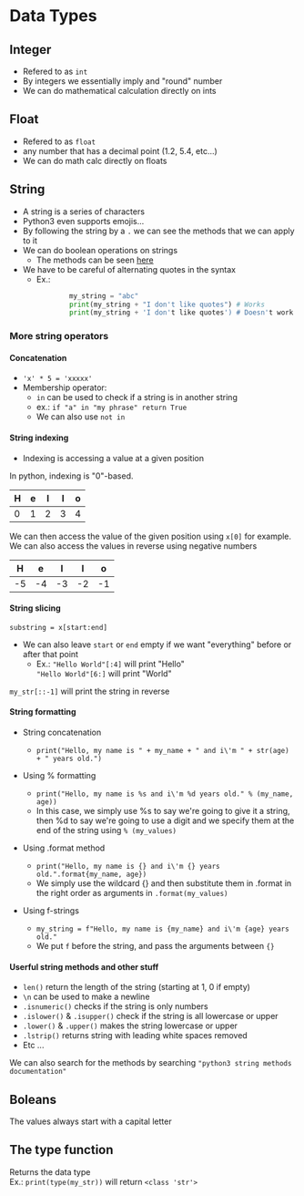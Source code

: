 # **Data Types**

## Integer
* Refered to as `int`
* By integers we essentially imply and "round" number
* We can do mathematical calculation directly on ints

## Float
* Refered to as `float`
* any number that has a decimal point (1.2, 5.4, etc...)
* We can do math calc directly on floats

## String
* A string is a series of characters
* Python3 even supports emojis...
* By following the string by a `.` we can see the methods that we can apply to it
* We can do boolean operations on strings
    - The methods can be seen [here](https://www.python-ds.com/python-3-string-methods)
* We have to be careful of alternating quotes in the syntax
    - Ex.: 
        ```python
                my_string = "abc"
                print(my_string + "I don't like quotes") # Works
                print(my_string + 'I don't like quotes') # Doesn't work
        ```
### More string operators
#### **Concatenation**
* `'x' * 5 = 'xxxxx'`
* Membership operator:
    - `in` can be used to check if a string is in another string
    - ex.: `if "a" in "my phrase" return True`
    - We can also use `not in` 
#### String indexing
* Indexing is accessing a value at a given position

In python, indexing is "0"-based.

| H | e | l | l | o |
|---|---|---|---|---|
| 0 | 1 | 2 | 3 | 4 |

We can then access the value of the given position using `x[0]` for example.\
We can also access the values in reverse using negative numbers

| H | e | l | l | o |
|---|---|---|---|---|
| -5 | -4 | -3 | -2 | -1 |

#### String slicing
`substring = x[start:end]`
* We can also leave `start` or `end` empty if we want "everything" before or after that point
    - Ex.: `"Hello World"[:4]` will print "Hello"\
    `"Hello World"[6:]` will print "World"

`my_str[::-1]` will print the string in reverse

#### String formatting
* String concatenation
    - `print("Hello, my name is " + my_name + " and i\'m " + str(age) + " years old.")`

* Using % formatting
    - `print("Hello, my name is %s and i\'m %d years old." % (my_name, age))`
    - In this case, we simply use %s to say we're going to give it a string, then %d to say we're going to use a digit and we specify them at the end of the string using `% (my_values)`

* Using .format method
    - `print("Hello, my name is {} and i\'m {} years old.".format{my_name, age})`
    - We simply use the wildcard {} and then substitute them in .format in the right order as arguments in `.format(my_values)`

* Using f-strings
    - `my_string = f"Hello, my name is {my_name} and i\'m {age} years old."`
    - We put `f` before the string, and pass the arguments between `{}`
#### Userful string methods and other stuff
* `len()` return the length of the string (starting at 1, 0 if empty)
* `\n` can be used to make a newline
* `.isnumeric()` checks if the string is only numbers
* `.islower()` & `.isupper()` check if the string is all lowercase or upper
* `.lower()` & `.upper()` makes the string lowercase or upper
* `.lstrip()` returns string with leading white spaces removed
*  Etc ...

We can also search for the methods by searching `"python3 string methods documentation"`

## Boleans
The values always start with a capital letter

## The type function
Returns the data type\
Ex.: `print(type(my_str))` will return `<class 'str'>`